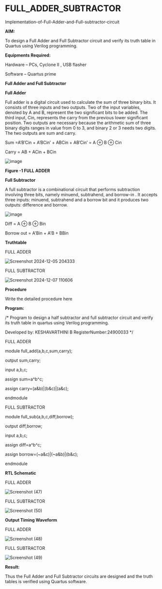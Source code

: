 # FULL_ADDER_SUBTRACTOR

Implementation-of-Full-Adder-and-Full-subtractor-circuit

**AIM:**

To design a Full Adder and Full Subtractor circuit and verify its truth table in Quartus using Verilog programming.

**Equipments Required:**

Hardware – PCs, Cyclone II , USB flasher

Software – Quartus prime

**Full Adder and Full Subtractor**

**Full Adder**

Full adder is a digital circuit used to calculate the sum of three binary bits. It consists of three inputs and two outputs. Two of the input variables, denoted by A and B, represent the two significant bits to be added. The third input, Cin, represents the carry from the previous lower significant position. Two outputs are necessary because the arithmetic sum of three binary digits ranges in value from 0 to 3, and binary 2 or 3 needs two digits. The two outputs are sum and carry.

Sum =A’B’Cin + A’BCin’ + ABCin + AB’Cin’ = A ⊕ B ⊕ Cin 

Carry = AB + ACin + BCin

![image](https://github.com/naavaneetha/FULL_ADDER_SUBTRACTOR/assets/154305477/0f30ba51-5ffb-4198-845f-18e054f675e7)

**Figure -1 FULL ADDER**

**Full Subtractor**

A full subtractor is a combinational circuit that performs subtraction involving three bits, namely minuend, subtrahend, and borrow-in . It accepts three inputs: minuend, subtrahend and a borrow bit and it produces two outputs: difference and borrow.

![image](https://github.com/naavaneetha/FULL_ADDER_SUBTRACTOR/assets/154305477/02b24f51-ab51-4304-9ad6-7b81ffc1ead5)

Diff = A ⊕ B ⊕ Bin 

Borrow out = A'Bin + A'B + BBin

**Truthtable**

FULL ADDER


![Screenshot 2024-12-05 204333](https://github.com/user-attachments/assets/1068e614-6df6-4cc9-98fc-dfae3781afbe)



FULL SUBTRACTOR


![Screenshot 2024-12-07 110606](https://github.com/user-attachments/assets/f6234e3d-3cc0-411c-8738-8bdccde6d0c4)


**Procedure**

Write the detailed procedure here

**Program:**

/* Program to design a half subtractor and full subtractor circuit and verify its truth table in quartus using Verilog programming.

Developed by: KESHAVARTHINI B    RegisterNumber:24900033
*/

FULL ADDER



module full_add(a,b,c,sum,carry);

output sum,carry;

input a,b,c;

assign sum=a^b^c;

assign carry=(a&b)|(b&c)|(a&c);

endmodule



FULL SUBTRACTOR


module full_sub(a,b,c,diff,borrow);

output diff,borrow;

input a,b,c;

assign diff=a^b^c;

assign borrow=(~a&c)|(~a&b)|(b&c);

endmodule



**RTL Schematic**

FULL ADDER


![Screenshot (47)](https://github.com/user-attachments/assets/1e139f76-38c6-457b-a321-977cbe2a0a16)


FULL SUBTRACTOR


![Screenshot (50)](https://github.com/user-attachments/assets/f9d908d6-96d5-4cb8-91c8-569304ed06d0)



**Output Timing Waveform**


FULL ADDER

![Screenshot (48)](https://github.com/user-attachments/assets/7755fdf3-24a5-46b3-92ea-4929c07699e7)



FULL SUBTRACTOR


![Screenshot (49)](https://github.com/user-attachments/assets/50be4df2-b1d0-4268-8255-cad0259cdfcc)


**Result:**

Thus the Full Adder and Full Subtractor circuits are designed and the truth tables is verified using Quartus software.



